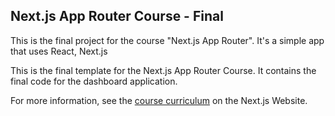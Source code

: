 ## Next.js App Router Course - Final

This is the final project for the course "Next.js App Router". It's a simple app that uses React, Next.js

This is the final template for the Next.js App Router Course. It contains the final code for the dashboard application.

For more information, see the [course curriculum](https://nextjs.org/learn) on the Next.js Website.
